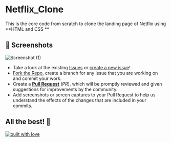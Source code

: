 # Netflix_Clone

This is the core code from scratch to clone the landing page of Netflix using **HTML and CSS **

## 📸 Screenshots
![Screenshot (1)](https://github.com/AnitaMohanta23/Netflix_Clone/assets/124444765/cec84fb8-08b8-4b32-b307-555db00f8785)



- Take a look at the existing [Issues](https://github.com/Susmita-Dey/Netflix-Clone-With-HTML-CSS-JS/issues) or [create a new issue](https://github.com/AnitaMohanta23/Netflix_Clone)!
- [Fork the Repo](https://github.com/AnitaMohanta23/Netflix_Clone/fork), create a branch for any issue that you are working on and commit your work.
- Create a **[Pull Request](https://github.com/AnitaMohanta23/Netflix_Clone)** (_PR_), which will be promptly reviewed and given suggestions for improvements by the community.
- Add screenshots or screen captures to your Pull Request to help us understand the effects of the changes that are included in your commits.



## All the best! 🥇

<p align="center">

[![built with love](https://forthebadge.com/images/badges/built-with-love.svg)](https://github.com/AnitaMohanta23/Netflix_Clone)

</p>
